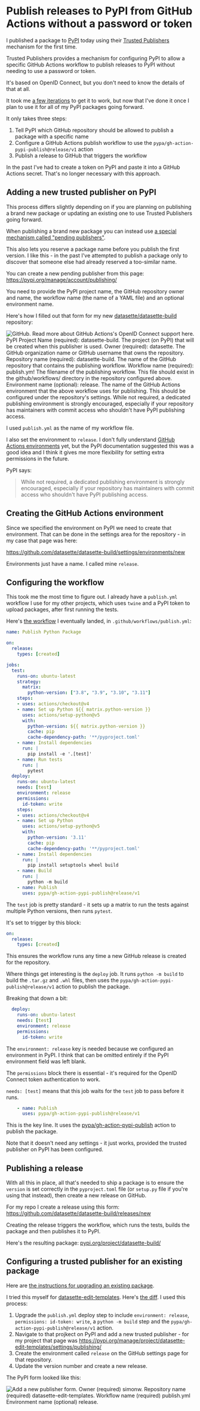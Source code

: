 # Publish releases to PyPI from GitHub Actions without a password or token

I published a package to [PyPI](https://pypi.org) today using their [Trusted Publishers](https://docs.pypi.org/trusted-publishers/) mechanism for the first time.

Trusted Publishers provides a mechanism for configuring PyPI to allow a specific GitHub Actions workflow to publish releases to PyPI without needing to use a password or token.

It's based on OpenID Connect, but you don't need to know the details of that at all.

It took me [a few iterations](https://github.com/datasette/datasette-build/issues/9) to get it to work, but now that I've done it once I plan to use it for all of my PyPI packages going forward.

It only takes three steps:

1. Tell PyPI which GitHub repository should be allowed to publish a package with a specific name
2. Configure a GitHub Actions publish workflow to use the `pypa/gh-action-pypi-publish@release/v1` action
3. Publish a release to GitHub that triggers the workflow

In the past I've had to create a token on PyPI and paste it into a GitHub Actions secret. That's no longer necessary with this approach.

## Adding a new trusted publisher on PyPI

This process differs slightly depending on if you are planning on publishing a brand new package or updating an existing one to use Trusted Publishers going forward.

When publishing a brand new package you can instead use [a special mechanism called "pending publishers"](https://docs.pypi.org/trusted-publishers/creating-a-project-through-oidc/).

This also lets you reserve a package name before you publish the first version. I like this - in the past I've attempted to publish a package only to discover that someone else had already reserved a too-similar name.

You can create a new pending publisher from this page: https://pypi.org/manage/account/publishing/

You need to provide the PyPI project name, the GitHub repository owner and name, the workflow name (the name of a YAML file) and an optional environment name.

Here's how I filled out that form for my new [datasette/datasette-build](https://github.com/datasette/datasette-build) repository:

![GitHub. Read more about GitHub Actions's OpenID Connect support here. PyPI Project Name (required): datasette-build. The project (on PyPI) that will be created when this publisher is used. Owner (required): datasette. The GitHub organization name or GitHub username that owns the repository. Repository name (required): datasette-build. The name of the GitHub repository that contains the publishing workflow. Workflow name (required): publish.ym! The filename of the publishing workflow. This file should exist in the github/workflows/ directory in the repository configured above. Environment name (optional): release. The name of the GitHub Actions environment that the above workflow uses for publishing. This should be configured under the repository's settings. While not required, a dedicated publishing environment is strongly encouraged, especially if your repository has maintainers with commit access who shouldn't have PyPI publishing access.](https://static.simonwillison.net/static/2024/datasette-build-pending.png)

I used `publish.yml` as the name of my workflow file.

I also set the environment to `release`. I don't fully understand [GitHub Actions environments](https://docs.github.com/en/actions/deployment/targeting-different-environments/using-environments-for-deployment) yet, but the PyPI documentation suggested this was a good idea and I think it gives me more flexibility for setting extra permissions in the future.

PyPI says:

> While not required, a dedicated publishing environment is strongly encouraged, especially if your repository has maintainers with commit access who shouldn't have PyPl publishing access.

## Creating the GitHub Actions environment

Since we specified the environment on PyPI we need to create that environment. That can be done in the settings area for the repository - in my case that page was here:

https://github.com/datasette/datasette-build/settings/environments/new

Environments just have a name. I called mine `release`.

## Configuring the workflow

This took me the most time to figure out. I already have a `publish.yml` workflow I use for my other projects, which uses `twine` and a PyPI token to upload packages, after first running the tests.

Here's [the workflow](https://github.com/datasette/datasette-build/blob/main/.github/workflows/publish.yml) I eventually landed, in `.github/workflows/publish.yml`:

```yaml
name: Publish Python Package

on:
  release:
    types: [created]

jobs:
  test:
    runs-on: ubuntu-latest
    strategy:
      matrix:
        python-version: ["3.8", "3.9", "3.10", "3.11"]
    steps:
    - uses: actions/checkout@v4
    - name: Set up Python ${{ matrix.python-version }}
      uses: actions/setup-python@v5
      with:
        python-version: ${{ matrix.python-version }}
        cache: pip
        cache-dependency-path: '**/pyproject.toml'
    - name: Install dependencies
      run: |
        pip install -e '.[test]'
    - name: Run tests
      run: |
        pytest
  deploy:
    runs-on: ubuntu-latest
    needs: [test]
    environment: release
    permissions:
      id-token: write
    steps:
    - uses: actions/checkout@v4
    - name: Set up Python
      uses: actions/setup-python@v5
      with:
        python-version: '3.11'
        cache: pip
        cache-dependency-path: '**/pyproject.toml'
    - name: Install dependencies
      run: |
        pip install setuptools wheel build
    - name: Build
      run: |
        python -m build
    - name: Publish
      uses: pypa/gh-action-pypi-publish@release/v1
```
The `test` job is pretty standard - it sets up a matrix to run the tests against multiple Python versions, then runs `pytest`.

It's set to trigger by this block:
```yaml
on:
  release:
    types: [created]
```
This ensures the workflow runs any time a new GitHub release is created for the repository.

Where things get interesting is the `deploy` job. It runs `python -m build` to build the `.tar.gz` and `.whl` files, then uses the `pypa/gh-action-pypi-publish@release/v1` action to publish the package.

Breaking that down a bit:

```yaml
  deploy:
    runs-on: ubuntu-latest
    needs: [test]
    environment: release
    permissions:
      id-token: write
```
The `environment: release` key is needed because we configured an environment in PyPI. I think that can be omitted entirely if the PyPI environment field was left blank.

The `permissions` block there is essential - it's required for the OpenID Connect token authentication to work.

`needs: [test]` means that this job waits for the `test` job to pass before it runs.

```yaml
    - name: Publish
      uses: pypa/gh-action-pypi-publish@release/v1
```
This is the key line. It uses the [pypa/gh-action-pypi-publish](https://pypa/gh-action-pypi-publish) action to publish the package.

Note that it doesn't need any settings - it just works, provided the trusted publisher on PyPI has been configured.

## Publishing a release

With all this in place, all that's needed to ship a package is to ensure the `version` is set correctly in the `pyproject.toml` file (or `setup.py` file if you're using that instead), then create a new release on GitHub.

For my repo I create a release using this form: https://github.com/datasette/datasette-build/releases/new

Creating the release triggers the workflow, which runs the tests, builds the package and then publishes it to PyPI.

Here's the resulting package: [pypi.org/project/datasette-build/](https://pypi.org/project/datasette-build/)

## Configuring a trusted publisher for an existing package

Here are [the instructions for upgrading an existing package](https://docs.pypi.org/trusted-publishers/adding-a-publisher/).

I tried this myself for [datasette-edit-templates](). Here's [the diff](https://github.com/simonw/datasette-edit-templates/compare/7e1e0a58e60139adf5958dc42066af9978083296...0073bae4cd4609bc22aa10a3b81b22e7e6ba5e3f). I used this process:

1. Upgrade the `publish.yml` deploy step to include `environment: release`, `permissions: id-token: write`, a `python -m build` step and the `pypa/gh-action-pypi-publish@release/v1` action.
2. Navigate to that projkect on PyPI and add a new trusted publisher - for my project that page was https://pypi.org/manage/project/datasette-edit-templates/settings/publishing/
3. Create the environment called `release` on the GitHub settings page for that repository.
4. Update the version number and create a new release.

The PyPI form looked like this:

![Add a new publisher form. Owner (required) simonw. Repository name (required) datasette-edit-templates. Workflow name (required) publish.yml Environment name (optional) release.](https://github.com/simonw/til/assets/9599/4a790f99-1741-42f0-b067-37585e4b5fa5)


